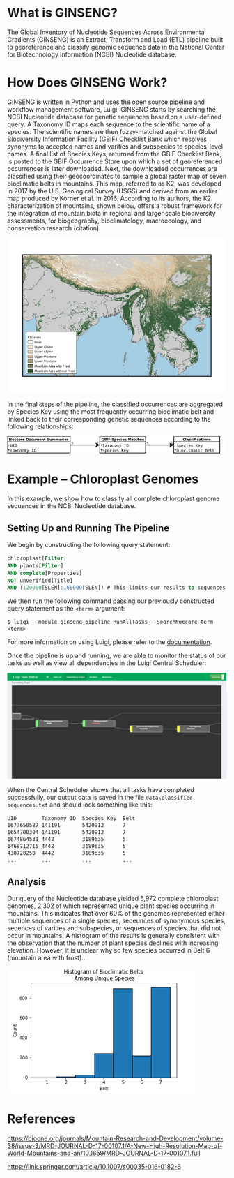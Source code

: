 # What is GINSENG?
The Global Inventory of Nucleotide Sequences Across Environmental Gradients (GINSENG) is an Extract,
Transform and Load (ETL) pipeline built to georeference and classify genomic sequence data in the
National Center for Biotechnology Information (NCBI) Nucleotide database.

# How Does GINSENG Work?
GINSENG is written in Python and uses the open source pipeline and workflow management
software, Luigi. GINSENG starts by searching the NCBI Nucleotide database for genetic
sequences based on a user-defined query. A Taxonomy ID maps each sequence to the scientific name of
a species. The scientific names are then fuzzy-matched against the Global Biodiversity
Information Facility (GBIF) Checklist Bank which resolves synonyms to accepted names and varities and subspecies to species-level names. A final list of Species Keys, returned from the GBIF Checklist Bank, is posted to the GBIF Occurrence Store upon which a set of georeferenced occurrences is later downloaded. Next, the downloaded occurrences are classified using their geocoordinates to sample a global raster map of seven bioclimatic belts in mountains. This map, referred to as K2, was developed in 2017 by the U.S. Geological Survey (USGS) and derived from an earlier map produced by Korner et al. in 2016. According to its authors, the K2 characterization of mountains, shown below, offers a robust framework for the integration of mountain biota in regional and larger scale biodiversity assessments, for biogeography, bioclimatology, macroecology, and conservation research (citation).

![K2 Raster Map](https://github.com/bfeinsilver/ginseng/blob/master/map-large.png)

In the final steps of the pipeline, the classified occurrences are aggregated by Species Key using the most frequently occurring bioclimatic belt and linked back to their corresponding genetic sequences according to the following relationships:

![Relationship Diagram](https://github.com/bfeinsilver/ginseng/blob/master/relationship-diagram.png)

# Example – Chloroplast Genomes
In this example, we show how to classify all complete chloroplast genome sequences in the NCBI Nucleotide
database.
## Setting Up and Running The Pipeline
We begin by constructing the following query statement:
```sql
chloroplast[Filter]
AND plants[Filter]
AND complete[Properties]
NOT unverified[Title]
AND (120000[SLEN]:160000[SLEN]) # This limits our results to sequences between 120-160 Kbp.
```
We then run the following command passing our previously constructed query statement as the `<term>` argument:
```
$ luigi --module ginseng-pipeline RunAllTasks --SearchNuccore-term <term>
```
For more information on using Luigi, please refer to the [documentation](https://luigi.readthedocs.io/en/stable/).

Once the pipeline is up and running, we are able to monitor the status of our tasks as well as view all dependencies in the Luigi Central Scheduler:

![Dependency Graph](https://github.com/bfeinsilver/ginseng/blob/master/dependency-graph-screenshot.PNG)

When the Central Scheduler shows that all tasks have completed successfully, our output data is saved in the file `data\classified-sequences.txt` and should look something like this:

```
UID        Taxonomy ID  Species Key  Belt
1677650587 141191       5420912      7
1654700304 141191       5420912      7
1674864531 4442         3189635      5
1468712715 4442         3189635      5
430728250  4442         3189635      5
...        ...          ...          ...
```

## Analysis
Our query of the Nucleotide database yielded 5,972 complete chloroplast genomes, 2,302 of which represented unique plant species occurring in mountains. This indicates that over 60% of the genomes represented either multiple sequences of a single species, seqeunces of synonymous species, seqences of varities and subspecies, or sequences of species that did not occur in mountains. A histogram of the results is generally consistent with the observation that the number of plant species declines with increasing elevation. However, it is unclear why so few species occurred in Belt 6 (mountain area with frost)...

![Histogram](https://github.com/bfeinsilver/ginseng/blob/master/hist.png)

# References

https://bioone.org/journals/Mountain-Research-and-Development/volume-38/issue-3/MRD-JOURNAL-D-17-00107.1/A-New-High-Resolution-Map-of-World-Mountains-and-an/10.1659/MRD-JOURNAL-D-17-00107.1.full

https://link.springer.com/article/10.1007/s00035-016-0182-6

